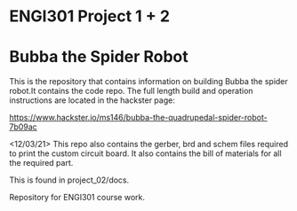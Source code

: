 # <h1> ENGI301 Project 1 + 2 
# <h1> Bubba the Spider Robot

This is the repository that contains information on building Bubba the spider robot.It contains the code repo.
The full length build and operation instructions are located in the hackster page: 

  https://www.hackster.io/ms146/bubba-the-quadrupedal-spider-robot-7b09ac

 <12/03/21>
This repo also contains the gerber, brd and schem files required to print the custom circuit board. It also contains the bill of materials for all the required part.
   
This is found in project_02/docs.
  
Repository for ENGI301 course work.
